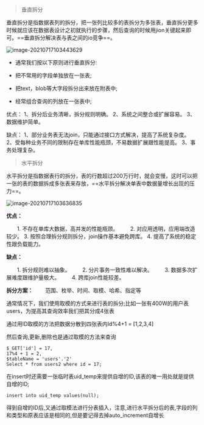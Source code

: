 > 垂直拆分

垂直拆分是指数据表列的拆分，把一张列比较多的表拆分为多张表，垂直拆分更多时候就应该在数据表设计之初就执行的步骤，然后查询的时候用jion关键起来即可。==垂直拆分解决表与表之间的io竞争==。

![image-20210717103443629](https://file-ykq.oss-cn-shanghai.aliyuncs.com/img/20210717103449.png)

- 通常我们按以下原则进行垂直拆分:

* 把不常用的字段单独放在一张表;

- 把text，blob等大字段拆分出来放在附表中;

- 经常组合查询的列放在一张表中;

优点：
    1、拆分后业务清晰，拆分规则明确。
    2、系统之间整合或扩展容易。
    3、数据维护简单。

缺点：
    1、部分业务表无法join，只能通过接口方式解决，提高了系统复杂度。
    2、受每种业务不同的限制存在单库性能瓶颈，不易数据扩展跟性能提高。
    3、事务处理复杂。

> 水平拆分

水平拆分是指数据表行的拆分，表的行数超过200万行时，就会变慢，这时可以把一张的表的数据拆成多张表来存放，==水平拆分解决单表中数据量增长出现的压力==。

![image-20210717103636835](https://file-ykq.oss-cn-shanghai.aliyuncs.com/img/20210717103636.png)

**优点：**

　　1. 不存在单库大数据，高并发的性能瓶颈。
　　2. 对应用透明，应用端改造较少。
   3. 按照合理拆分规则拆分，join操作基本避免跨库。
   4. 提高了系统的稳定性跟负载能力。

**缺点：**

　　1. 拆分规则难以抽象。
　　2. 分片事务一致性难以解决。
　　3. 数据多次扩展难度跟维护量极大。
　　4. 跨库join性能较差。

**拆分方案：**
　　范围、枚举、时间、取模、哈希、指定等

通常情况下，我们使用取模的方式来进行表的拆分;比如一张有400W的用户表users，为提高其查询效率我们把其分成4张表

通过用ID取模的方法把数据分散到四张表内Id%4+1 = [1,2,3,4]

然后查询,更新,删除也是通过取模的方法来查询

```mysql
$_GET['id'] = 17,
17%4 + 1 = 2, 
$tableName = 'users'.'2'
Select * from users2 where id = 17;
```

在insert时还需要一张临时表uid_temp来提供自增的ID,该表的唯一用处就是提供自增的ID;

```mysql
insert into uid_temp values(null);
```

得到自增的ID后,又通过取模法进行分表插入，注意,进行水平拆分后的表,字段的列和类型和原表应该是相同的,但是要记得去掉auto_increment自增长





